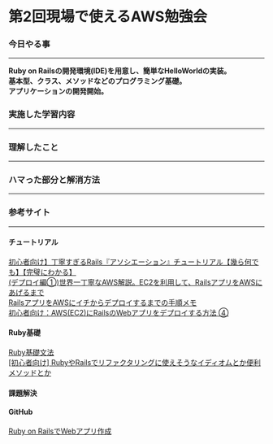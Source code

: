 # 第2回現場で使えるAWS勉強会

### 今日やる事
****
**Ruby on Railsの開発環境(IDE)を用意し、簡単なHelloWorldの実装。**  
**基本型、クラス、メソッドなどのプログラミング基礎。**  
**アプリケーションの開発開始。**


### 実施した学習内容
****


### 理解したこと
****


### ハマった部分と解消方法
****


### 参考サイト
****
#### チュートリアル
[初心者向け】丁寧すぎるRails『アソシエーション』チュートリアル【幾ら何でも】【完璧にわかる】](https://qiita.com/kazukimatsumoto/items/14bdff681ec5ddac26d1)  
[(デプロイ編①)世界一丁寧なAWS解説。EC2を利用して、RailsアプリをAWSにあげるまで](https://qiita.com/naoki_mochizuki/items/814e0979217b1a25aa3e)  
[RailsアプリをAWSにイチからデプロイするまでの手順メモ](https://www.codeofduty.me/2018/01/31/railsapp-aws-deploy/)  
[初心者向け：AWS(EC2)にRailsのWebアプリをデプロイする方法 ④](https://qiita.com/iwaseasahi/items/b28f8b91c4638e2c57fd)  

#### Ruby基礎
[Ruby基礎文法](https://qiita.com/Fendo181/items/eb2cb17f32d99aa01f59)  
[[初心者向け] RubyやRailsでリファクタリングに使えそうなイディオムとか便利メソッドとか](https://qiita.com/jnchito/items/dedb3b889ab226933ccf)

#### 課題解決


#### GitHub
[Ruby on RailsでWebアプリ作成](https://github.com/koujienami/HelloWorld)